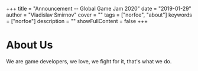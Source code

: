 +++
title = "Announcement -- Global Game Jam 2020"
date = "2019-01-29"
author = "Vladislav Smirnov"
cover = ""
tags = ["norfoe", "about"]
keywords = ["norfoe"]
description = ""
showFullContent = false
+++

# About Us

We are game developers, we love, we fight for it, that's what we do.